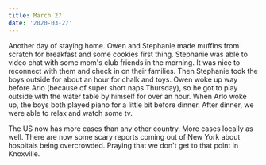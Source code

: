 ```yaml
---
title: March 27
date: '2020-03-27'
---
```

Another day of staying home. Owen and Stephanie made muffins from scratch for breakfast and some cookies first thing. Stephanie was able to video chat with some mom's club friends in the morning. It was nice to reconnect with them and check in on their families. Then Stephanie took the boys outside for about an hour for chalk and toys. Owen woke up way before Arlo (because of super short naps Thursday), so he got to play outside with the water table by himself for over an hour. When Arlo woke up, the boys both played piano for a little bit before dinner. After dinner, we were able to relax and watch some tv. 

The US now has more cases than any other country. More cases locally as well. There are now some scary reports coming out of New York about hospitals being overcrowded. Praying that we don't get to that point in Knoxville.